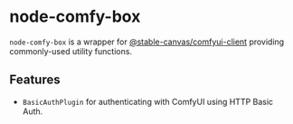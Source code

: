 # node-comfy-box

`node-comfy-box` is a wrapper for [@stable-canvas/comfyui-client](https://github.com/StableCanvas/comfyui-client) providing commonly-used utility functions.

## Features

- `BasicAuthPlugin` for authenticating with ComfyUI using HTTP Basic Auth.